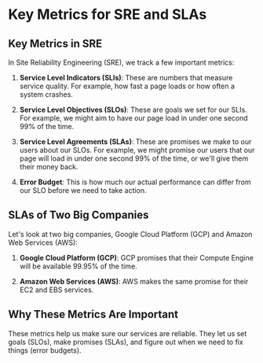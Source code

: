 # Key Metrics for SRE and SLAs

## Key Metrics in SRE

In Site Reliability Engineering (SRE), we track a few important metrics:

1. **Service Level Indicators (SLIs)**: These are numbers that measure service quality. For example, how fast a page loads or how often a system crashes.

2. **Service Level Objectives (SLOs)**: These are goals we set for our SLIs. For example, we might aim to have our page load in under one second 99% of the time.

3. **Service Level Agreements (SLAs)**: These are promises we make to our users about our SLOs. For example, we might promise our users that our page will load in under one second 99% of the time, or we'll give them their money back.

4. **Error Budget**: This is how much our actual performance can differ from our SLO before we need to take action.

## SLAs of Two Big Companies

Let's look at two big companies, Google Cloud Platform (GCP) and Amazon Web Services (AWS):

1. **Google Cloud Platform (GCP)**: GCP promises that their Compute Engine will be available 99.95% of the time.

2. **Amazon Web Services (AWS)**: AWS makes the same promise for their EC2 and EBS services.

## Why These Metrics Are Important

These metrics help us make sure our services are reliable. They let us set goals (SLOs), make promises (SLAs), and figure out when we need to fix things (error budgets).

